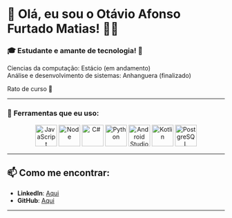 # 👋 Olá, eu sou o **Otávio Afonso Furtado Matias**! 👨‍💻

### 🎓 Estudante e amante de tecnologia! 🫠  
Ciencias da computação: Estácio (em andamento)  
Análise e desenvolvimento de sistemas: Anhanguera (finalizado)  

Rato de curso 🐀

---

### 🔧 **Ferramentas que eu uso:**

<div style="text-align: center;">
  <img src="https://cdn.jsdelivr.net/gh/devicons/devicon@latest/icons/javascript/javascript-original.svg" alt="JavaScript" width="50" height="50" />
  <img src="https://cdn.jsdelivr.net/gh/devicons/devicon@latest/icons/nodejs/nodejs-original-wordmark.svg" alt="Node" width="50" height="50"/>
  
  <img src="https://cdn.jsdelivr.net/gh/devicons/devicon@latest/icons/csharp/csharp-original.svg" alt="C#" width="50" height="50"/>
  <img src="https://cdn.jsdelivr.net/gh/devicons/devicon@latest/icons/python/python-original.svg" alt="Python" width="50" height="50"/>
  
  <img src="https://cdn.jsdelivr.net/gh/devicons/devicon@latest/icons/androidstudio/androidstudio-original.svg" alt="Android Studio" width="50" height="50" />
  <img src="https://cdn.jsdelivr.net/gh/devicons/devicon@latest/icons/kotlin/kotlin-original.svg" alt="Kotlin" width="50" height="50"/>
  
  <img src="https://cdn.jsdelivr.net/gh/devicons/devicon@latest/icons/postgresql/postgresql-original.svg" alt="PostgreSQL" width="50" height="50" />
</div>

---


## 📫 **Como me encontrar:**

- **LinkedIn**: [Aqui](https://www.linkedin.com/in/otavio-afonso-furtado-matias/)
- **GitHub**: [Aqui](https://github.com/Otavioafm)

---
